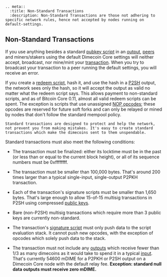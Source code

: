 ```{eval-rst}
.. meta::
  :title: Non-Standard Transactions
  :description: Non-Standard Transactions are those not adhering to specific network rules, hence not accepted by nodes running on default-settings.
```

## Non-Standard Transactions

If you use anything besides a standard [pubkey script](../resources/glossary.md#pubkey-script) in an [output](../resources/glossary.md#output), [peers](../resources/glossary.md#peer) and miners/stakers using the default Dimecoin Core settings will neither accept, broadcast, nor mine/mint your [transaction](../resources/glossary.md#transaction). When you try to broadcast your transaction to a peer running the default settings, you will receive an error.

If you create a [redeem script](../resources/glossary.md#redeem-script), hash it, and use the hash in a [P2SH](../resources/glossary.md#pay-to-script-hash) output, the network sees only the hash, so it will accept the output as valid no matter what the redeem script says. This allows payment to non-standard scripts, and as of Bitcoin Core 0.11, almost all valid redeem scripts can be spent. The exception is scripts that use unassigned [NOP opcodes](https://en.bitcoin.it/wiki/Script#Reserved_words); these opcodes are reserved for future soft forks and can only be relayed or mined by nodes that don't follow the standard mempool policy.

```{note}
Standard transactions are designed to protect and help the network, not prevent you from making mistakes. It's easy to create standard transactions which make the dimecoins sent to them unspendable.
```

Standard transactions must also meet the following conditions:

* The transaction must be finalized: either its locktime must be in the past (or less than or equal to the current block height), or all of its sequence numbers must be 0xffffffff.

* The transaction must be smaller than 100,000 bytes. That's around 200 times larger than a typical single-input, single-output P2PKH transaction.

* Each of the transaction's signature scripts must be smaller than 1,650 bytes. That's large enough to allow 15-of-15 multisig transactions in P2SH using compressed [public keys](../resources/glossary.md#public-key).

* Bare (non-P2SH) multisig transactions which require more than 3 public keys are currently non-standard.

* The transaction's [signature script](../resources/glossary.md#signature-script) must only push data to the script evaluation stack. It cannot push new opcodes, with the exception of opcodes which solely push data to the stack.

* The transaction must not include any [outputs](../resources/glossary.md#output) which receive fewer than 1/3 as many dimecoins as it would take to spend it in a typical [input](../resources/glossary.md#input). That's currently 54600 mDIME for a P2PKH or P2SH output on a Dimecoin Core node with the default relay fee. **Exception: standard null data outputs must receive zero mDIME.**
